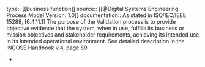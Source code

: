 type:: [[Business function]]
source:: [[@Digital Systems Engineering Process Model Version: 1.0]]
documentation:: As stated in ISO/IEC/IEEE 15288, [6.4.11.1] The purpose of the Validation process is to provide objective evidence that the system, when in use, fulfills its business or mission objectives and stakeholder requirements, achieving its intended use in its intended operational environment.  See detailed description in the INCOSE Handbook v.4, page 89

-